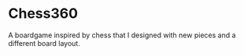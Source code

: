 # Chess360
 A boardgame inspired by chess that I designed with new pieces and a different board layout.
